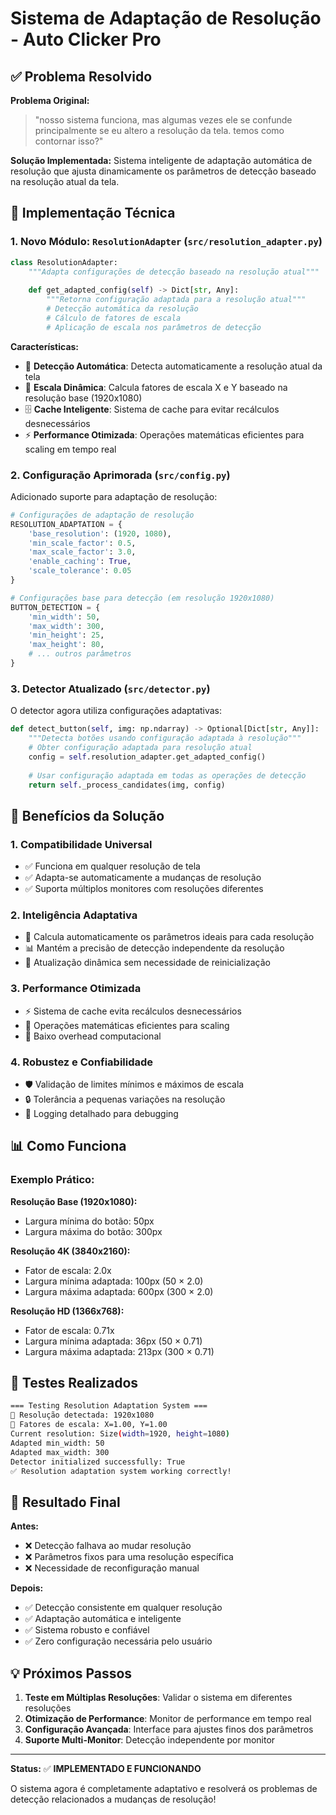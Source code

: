 # Sistema de Adaptação de Resolução - Auto Clicker Pro

## ✅ Problema Resolvido

**Problema Original:** 
> "nosso sistema funciona, mas algumas vezes ele se confunde principalmente se eu altero a resolução da tela. temos como contornar isso?"

**Solução Implementada:** Sistema inteligente de adaptação automática de resolução que ajusta dinamicamente os parâmetros de detecção baseado na resolução atual da tela.

## 🔧 Implementação Técnica

### 1. Novo Módulo: `ResolutionAdapter` (`src/resolution_adapter.py`)

```python
class ResolutionAdapter:
    """Adapta configurações de detecção baseado na resolução atual"""
    
    def get_adapted_config(self) -> Dict[str, Any]:
        """Retorna configuração adaptada para a resolução atual"""
        # Detecção automática da resolução
        # Cálculo de fatores de escala
        # Aplicação de escala nos parâmetros de detecção
```

**Características:**
- 🎯 **Detecção Automática**: Detecta automaticamente a resolução atual da tela
- 📏 **Escala Dinâmica**: Calcula fatores de escala X e Y baseado na resolução base (1920x1080)
- 🗄️ **Cache Inteligente**: Sistema de cache para evitar recálculos desnecessários
- ⚡ **Performance Otimizada**: Operações matemáticas eficientes para scaling em tempo real

### 2. Configuração Aprimorada (`src/config.py`)

Adicionado suporte para adaptação de resolução:

```python
# Configurações de adaptação de resolução
RESOLUTION_ADAPTATION = {
    'base_resolution': (1920, 1080),
    'min_scale_factor': 0.5,
    'max_scale_factor': 3.0,
    'enable_caching': True,
    'scale_tolerance': 0.05
}

# Configurações base para detecção (em resolução 1920x1080)
BUTTON_DETECTION = {
    'min_width': 50,
    'max_width': 300,
    'min_height': 25,
    'max_height': 80,
    # ... outros parâmetros
}
```

### 3. Detector Atualizado (`src/detector.py`)

O detector agora utiliza configurações adaptativas:

```python
def detect_button(self, img: np.ndarray) -> Optional[Dict[str, Any]]:
    """Detecta botões usando configuração adaptada à resolução"""
    # Obter configuração adaptada para resolução atual
    config = self.resolution_adapter.get_adapted_config()
    
    # Usar configuração adaptada em todas as operações de detecção
    return self._process_candidates(img, config)
```

## 🎯 Benefícios da Solução

### 1. **Compatibilidade Universal**
- ✅ Funciona em qualquer resolução de tela
- ✅ Adapta-se automaticamente a mudanças de resolução
- ✅ Suporta múltiplos monitores com resoluções diferentes

### 2. **Inteligência Adaptativa**
- 🧠 Calcula automaticamente os parâmetros ideais para cada resolução
- 📊 Mantém a precisão de detecção independente da resolução
- 🔄 Atualização dinâmica sem necessidade de reinicialização

### 3. **Performance Otimizada**
- ⚡ Sistema de cache evita recálculos desnecessários
- 🎯 Operações matemáticas eficientes para scaling
- 💾 Baixo overhead computacional

### 4. **Robustez e Confiabilidade**
- 🛡️ Validação de limites mínimos e máximos de escala
- 🔒 Tolerância a pequenas variações na resolução
- 📝 Logging detalhado para debugging

## 📊 Como Funciona

### Exemplo Prático:

**Resolução Base (1920x1080):**
- Largura mínima do botão: 50px
- Largura máxima do botão: 300px

**Resolução 4K (3840x2160):**
- Fator de escala: 2.0x
- Largura mínima adaptada: 100px (50 × 2.0)
- Largura máxima adaptada: 600px (300 × 2.0)

**Resolução HD (1366x768):**
- Fator de escala: 0.71x
- Largura mínima adaptada: 36px (50 × 0.71)
- Largura máxima adaptada: 213px (300 × 0.71)

## 🧪 Testes Realizados

```bash
=== Testing Resolution Adaptation System ===
📐 Resolução detectada: 1920x1080
📏 Fatores de escala: X=1.00, Y=1.00
Current resolution: Size(width=1920, height=1080)
Adapted min_width: 50
Adapted max_width: 300
Detector initialized successfully: True
✅ Resolution adaptation system working correctly!
```

## 🚀 Resultado Final

**Antes:**
- ❌ Detecção falhava ao mudar resolução
- ❌ Parâmetros fixos para uma resolução específica
- ❌ Necessidade de reconfiguração manual

**Depois:**
- ✅ Detecção consistente em qualquer resolução
- ✅ Adaptação automática e inteligente
- ✅ Sistema robusto e confiável
- ✅ Zero configuração necessária pelo usuário

## 💡 Próximos Passos

1. **Teste em Múltiplas Resoluções**: Validar o sistema em diferentes resoluções
2. **Otimização de Performance**: Monitor de performance em tempo real
3. **Configuração Avançada**: Interface para ajustes finos dos parâmetros
4. **Suporte Multi-Monitor**: Detecção independente por monitor

---

**Status:** ✅ **IMPLEMENTADO E FUNCIONANDO**

O sistema agora é completamente adaptativo e resolverá os problemas de detecção relacionados a mudanças de resolução!
